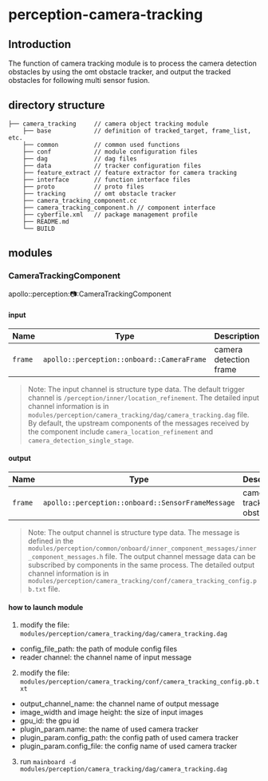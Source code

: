 # perception-camera-tracking

## Introduction

The function of camera tracking module is to process the camera detection obstacles by using the omt obstacle tracker,
and output the tracked obstacles for following multi sensor fusion.

## directory structure

```
├── camera_tracking     // camera object tracking module
    ├── base            // definition of tracked_target, frame_list, etc.
    ├── common          // common used functions
    ├── conf            // module configuration files
    ├── dag             // dag files
    ├── data            // tracker configuration files
    ├── feature_extract // feature extractor for camera tracking
    ├── interface       // function interface files
    ├── proto           // proto files
    ├── tracking        // omt obstacle tracker
    ├── camera_tracking_component.cc
    ├── camera_tracking_component.h // component interface
    ├── cyberfile.xml   // package management profile
    ├── README.md
    └── BUILD
```

## modules

### CameraTrackingComponent

apollo::perception::camera::CameraTrackingComponent

#### input

| Name    | Type                                       | Description            | Input channal |
| ------- | ------------------------------------------ | ---------------------- | ------------- |
| `frame` | `apollo::perception::onboard::CameraFrame` | camera detection frame | /perception/inner/location_refinement |

>Note: The input channel is structure type data. The default trigger channel is `/perception/inner/location_refinement`. The detailed input channel information is in `modules/perception/camera_tracking/dag/camera_tracking.dag` file. By default, the upstream components of the messages received by the component include `camera_location_refinement` and `camera_detection_single_stage`.

#### output

| Name    | Type                                              | Description              | Output channal |
| ------- | ------------------------------------------------- | ------------------------ | -------------- |
| `frame` | `apollo::perception::onboard::SensorFrameMessage` | camera tracked obstacles | /perception/inner/PrefusedObjects |

>Note: The output channel is structure type data. The message is defined in the `modules/perception/common/onboard/inner_component_messages/inner_component_messages.h` file. The output channel message data can be subscribed by components in the same process. The detailed output channel information is in `modules/perception/camera_tracking/conf/camera_tracking_config.pb.txt` file.

#### how to launch module

1. modify the file: `modules/perception/camera_tracking/dag/camera_tracking.dag`

- config_file_path: the path of module config files
- reader channel: the channel name of input message

2. modify the file: `modules/perception/camera_tracking/conf/camera_tracking_config.pb.txt`

- output_channel_name: the channel name of output message
- image_width and image height: the size of input images
- gpu_id: the gpu id
- plugin_param.name: the name of used camera tracker
- plugin_param.config_path: the config path of used camera tracker
- plugin_param.config_file: the config name of used camera tracker

3. run `mainboard -d modules/perception/camera_tracking/dag/camera_tracking.dag`

